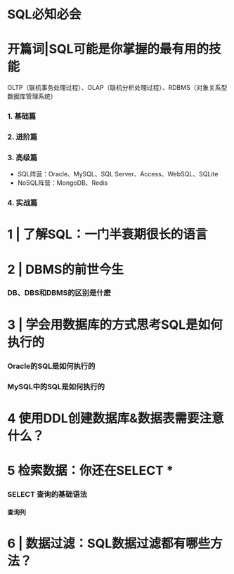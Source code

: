 # SQL必知必会 #

# 开篇词|SQL可能是你掌握的最有用的技能 #

OLTP（联机事务处理过程）、OLAP（联机分析处理过程）、RDBMS（对象关系型数据库管理系统）

### 1. 基础篇 ###

### 2. 进阶篇 ###

### 3. 高级篇 ###

* SQL阵营：Oracle、MySQL、SQL Server、Access、WebSQL、SQLite
* NoSQL阵营：MongoDB、Redis

### 4. 实战篇 ###

# 1 | 了解SQL：一门半衰期很长的语言 #



# 2 | DBMS的前世今生 #

### DB、DBS和DBMS的区别是什麽 ###



# 3 | 学会用数据库的方式思考SQL是如何执行的 #

### Oracle的SQL是如何执行的 ###



### MySQL中的SQL是如何执行的 ###



# 4 使用DDL创建数据库&数据表需要注意什么？ #




# 5 检索数据：你还在SELECT * #

### SELECT 查询的基础语法 ###

#### 查询列 ####



# 6 | 数据过滤：SQL数据过滤都有哪些方法？ #
